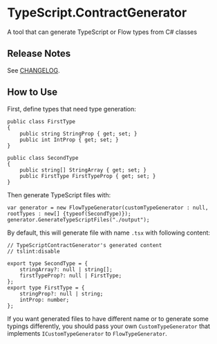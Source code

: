 # TypeScript.ContractGenerator

A tool that can generate TypeScript or Flow types from C# classes

## Release Notes

See [CHANGELOG](CHANGELOG.md).

## How to Use

First, define types that need type generation:

```
public class FirstType
{
    public string StringProp { get; set; }
    public int IntProp { get; set; }
}

public class SecondType
{
    public string[] StringArray { get; set; }
    public FirstType FirstTypeProp { get; set; }
}
```

Then generate TypeScript files with:

```
var generator = new FlowTypeGenerator(customTypeGenerator : null, rootTypes : new[] {typeof(SecondType)});
generator.GenerateTypeScriptFiles("./output");
```

By default, this will generate file with name `.tsx` with following content:

```
// TypeScriptContractGenerator's generated content
// tslint:disable

export type SecondType = {
    stringArray?: null | string[];
    firstTypeProp?: null | FirstType;
};
export type FirstType = {
    stringProp?: null | string;
    intProp: number;
};
```

If you want generated files to have different name or to generate some typings differently, you should pass your own `CustomTypeGenerator` that implements `ICustomTypeGenerator` to `FlowTypeGenerator`.